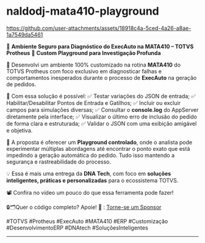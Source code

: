 # naldodj-mata410-playground

https://github.com/user-attachments/assets/18918c4a-5ced-4a26-a8ae-1a7549da5461

🎯 **Ambiente Seguro para Diagnóstico do ExecAuto na MATA410 – TOTVS Protheus**
🔧 **Custom Playground para Investigação Profunda**

🚀 Desenvolvi um ambiente 100% customizado na rotina **MATA410** do TOTVS Protheus com foco exclusivo em diagnosticar falhas e comportamentos inesperados durante o processo de **ExecAuto** na geração de pedidos.

📌 Com essa solução é possível:
✅ Testar variações do JSON de entrada;
✅ Habilitar/Desabilitar Pontos de Entrada e Gatilhos;
✅ Incluir ou excluir campos para simulações diversas;
✅ Consultar o **console.log** do AppServer diretamente pela interface;
✅ Visualizar o último erro de inclusão do pedido de forma clara e estruturada;
✅ Validar o JSON com uma exibição amigável e objetiva.

🧠 A proposta é oferecer um **Playground controlado**, onde o analista pode experimentar múltiplas abordagens até encontrar o ponto exato que está impedindo a geração automática do pedido. Tudo isso mantendo a segurança e rastreabilidade do processo.

💡 Essa é mais uma entrega da **DNA Tech**, com foco em **soluções inteligentes, práticas e personalizadas** para o ecossistema TOTVS.

📽️ Confira no vídeo um pouco do que essa ferramenta pode fazer!

🔒🗂️Quer o código completo? Apoie! 💖 : [Torne-se um Sponsor](https://github.com/sponsors/naldodj)

#TOTVS #Protheus #ExecAuto #MATA410 #ERP #Customização #DesenvolvimentoERP #DNAtech #SoluçõesInteligentes

---
